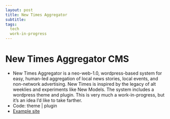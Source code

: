 ```yaml
---
layout: post
title: New Times Aggregator
subtitle: 
tags:
  tech
  work-in-progress
---
```


# New Times Aggregator CMS

* New Times Aggregator is a neo-web-1.0, wordpress-based system for easy, human-led aggregation of local news stories, local events, and non-network advertising. New Times is inspired by the legacy of alt weeklies and experiments like New Models. The system includes a wordpress theme and plugin. This is very much a work-in-progress, but it’s an idea I’d like to take farther.
* Code: theme | plugin
* [Example site](http://newtimesboston.com/)